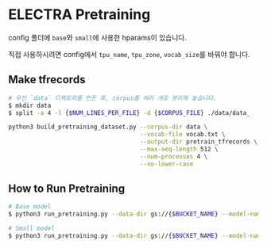 # ELECTRA Pretraining

config 폴더에 `base`와 `small`에 사용한 hparams이 있습니다.

직접 사용하시려면 config에서 `tpu_name`, `tpu_zone`, `vocab_size`를 바꿔야 합니다.

## Make tfrecords

```bash
# 우선 `data` 디렉토리를 만든 후, corpus를 여러 개로 분리해 놓습니다.
$ mkdir data
$ split -a 4 -l {$NUM_LINES_PER_FILE} -d {$CORPUS_FILE} ./data/data_
```

```bash
python3 build_pretraining_dataset.py --corpus-dir data \
                                     --vocab-file vocab.txt \
                                     --output-dir pretrain_tfrecords \
                                     --max-seq-length 512 \
                                     --num-processes 4 \
                                     --no-lower-case
```

## How to Run Pretraining

```bash
# Base model
$ python3 run_pretraining.py --data-dir gs://{$BUCKET_NAME} --model-name {$BASE_OUTPUT_DIR} --hparams config/base_config.json

# Small model
$ python3 run_pretraining.py --data-dir gs://{$BUCKET_NAME} --model-name {$SMALL_OUTPUT_DIR} --hparams config/small_config.json
```

